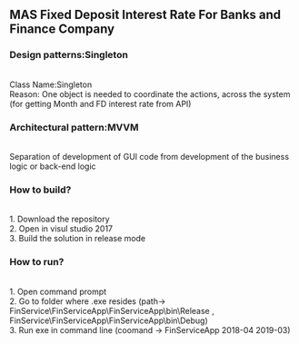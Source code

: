 ## MAS Fixed Deposit Interest Rate For Banks and Finance Company

### Design patterns:Singleton 
<br />Class Name:Singleton 
<br />Reason: One object is needed to coordinate the actions, across the system (for getting Month and FD interest rate from API)

### Architectural pattern:MVVM
<br />Separation of development of GUI code from development of the business logic or back-end logic 

### How to build?
<br />1. Download the repository
<br />2. Open in visul studio 2017
<br />3. Build the solution in release mode

### How to run?
<br />1. Open command prompt
<br />2. Go to folder where .exe resides (path-> FinService\FinServiceApp\FinServiceApp\bin\Release , FinService\FinServiceApp\FinServiceApp\bin\Debug)
<br />3. Run exe in command line (coomand -> FinServiceApp  2018-04 2019-03)
